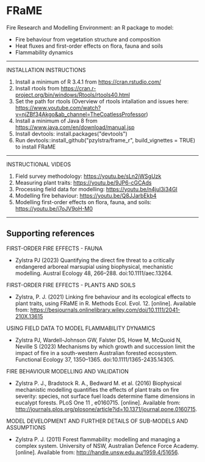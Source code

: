 # FRaME

Fire Research and Modelling Environment: an R package to model: 
* Fire behaviour from vegetation structure and composition 
* Heat fluxes and first-order effects on flora, fauna and soils
* Flammability dynamics

____________________________________________________________________________________
INSTALLATION INSTRUCTIONS
1. Install a minimum of R 3.4.1 from https://cran.rstudio.com/
2. Install rtools from https://cran.r-project.org/bin/windows/Rtools/rtools40.html
3. Set the path for rtools (Overview of rtools intallation and issues here: https://www.youtube.com/watch?v=njZBf34Akgo&ab_channel=TheCoatlessProfessor)
4. Install a minimum of Java 8 from https://www.java.com/en/download/manual.jsp
5. Install devtools: install.packages("devtools")
6. Run devtools::install_github("pzylstra/frame_r", build_vignettes = TRUE) to install FRaME

____________________________________________________________________________________
INSTRUCTIONAL VIDEOS

1. Field survey methodology: https://youtu.be/sLn2jWSgUzk
2. Measuring plant traits: https://youtu.be/9JP6-cGCAds
3. Processing field data for modelling: https://youtu.be/n4jul3i34GI
4. Modelling fire behaviour: https://youtu.be/Q8JJarbEkb4
5. Modelling first-order effects on flora, fauna, and soils: https://youtu.be/i7oJV9oH-M0
____________________________________________________________________________________
## Supporting references

FIRST-ORDER FIRE EFFECTS - FAUNA
* Zylstra PJ (2023) Quantifying the direct fire threat to a critically endangered arboreal marsupial using biophysical, mechanistic modelling. Austral Ecology 48, 266–288. doi:10.1111/aec.13264.

FIRST-ORDER FIRE EFFECTS - PLANTS AND SOILS
* Zylstra, P. J. (2021) Linking fire behaviour and its ecological effects to plant traits, using FRaME in R. Methods Ecol. Evol. 12. [online]. Available from: https://besjournals.onlinelibrary.wiley.com/doi/10.1111/2041-210X.13615

USING FIELD DATA TO MODEL FLAMMABILITY DYNAMICS
* Zylstra PJ, Wardell-Johnson GW, Falster DS, Howe M, McQuoid N, Neville S (2023) Mechanisms by which growth and succession limit the impact of fire in a south-western Australian forested ecosystem. Functional Ecology 37, 1350–1365. doi:10.1111/1365-2435.14305.

FIRE BEHAVIOUR MODELLING AND VALIDATION
* Zylstra P. J., Bradstock R. A., Bedward M. et al. (2016) Biophysical mechanistic modelling quantifies the effects of plant traits on fire severity: species, not surface fuel loads determine flame dimensions in eucalypt forests. PLoS One 11 , e0160715. [online]. Available from: http://journals.plos.org/plosone/article?id=10.1371/journal.pone.0160715.

MODEL DEVELOPMENT AND FURTHER DETAILS OF SUB-MODELS AND ASSUMPTIONS
* Zylstra P. J. (2011) Forest flammability: modelling and managing a complex system. University of NSW, Australian Defence Force Academy. [online]. Available from: http://handle.unsw.edu.au/1959.4/51656.
